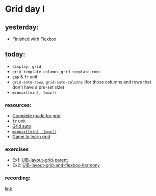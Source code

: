 # Grid day I

## yesterday:

- Finished with Flexbox

## today:

- `display: grid`
- `grid-template-columns`, `grid-template-rows`
- `gap` & `fr` unit
- `grid-auto-rows`, `grid-auto-columns` (for those columns and rows that don't have a pre-set size)
- `minmax([min], [max])`

### resources:

- [Complete guide for grid](https://css-tricks.com/snippets/css/complete-guide-grid/)
- [`fr` unit](https://css-tricks.com/introduction-fr-css-unit/)
- [Grid auto](https://css-tricks.com/almanac/properties/g/grid-auto-rows/)
- [`minmax([min], [max])`](https://ishadeed.com/article/css-grid-minmax/)
- [Game to learn grid](https://cssgridgarden.com/)

### exercises

- Ex1: [UIB-layout-grid-parent](https://classroom.github.com/a/GL19hZnJ)
- Ex2: [UIB-layout-grid-and-flexbox-harmony](https://classroom.github.com/a/lWFIDp7f)

### recording:

[link](https://us02web.zoom.us/rec/share/gBWneWjOSNBgCNJrQ4IpA3g1cZuxc3sTwnO8eDxXJoyTqRSXT-U7YUsVDGHeOQaB.fxNX4CXS7X0tF0yi)
